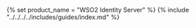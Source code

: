 {% set product_name = "WSO2 Identity Server" %}
{% include "../../../../includes/guides/index.md" %}